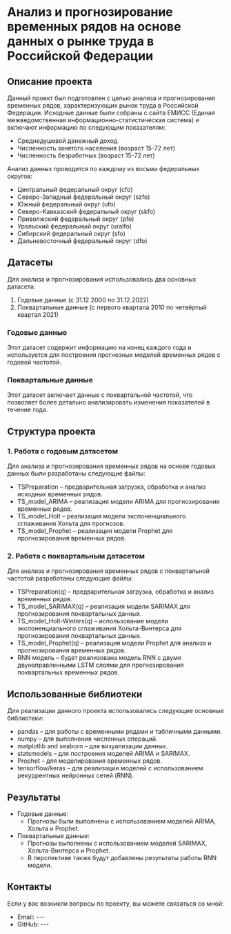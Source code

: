 # Анализ и прогнозирование временных рядов на основе данных о рынке труда в Российской Федерации
## Описание проекта
Данный проект был подготовлен с целью анализа и прогнозирования временных рядов, характеризующих рынок труда в Российской Федерации. 
Исходные данные были собраны с сайта ЕМИСС (Единая межведомственная информационно-статистическая система) и включают информацию по следующим показателям:
* Среднедушевой денежный доход
* Численность занятого населения (возраст 15-72 лет)
* Численность безработных (возраст 15-72 лет)

Анализ данных проводится по каждому из восьми федеральных округов:
* Центральный федеральный округ (cfo)
* Северо-Западный федеральный округ (szfo)
* Южный федеральный округ (ufo)
* Северо-Кавказский федеральный округ (skfo)
* Приволжский федеральный округ (pfo)
* Уральский федеральный округ (uralfo)
* Сибирский федеральный округ (sfo)
* Дальневосточный федеральный округ (dfo)

## Датасеты
Для анализа и прогнозирования использовались два основных датасета:

1. Годовые данные (с 31.12.2000 по 31.12.2022)
2. Поквартальные данные (с первого квартала 2010 по четвёртый квартал 2021)

### Годовые данные
Этот датасет содержит информацию на конец каждого года и используется для построения прогнозных моделей временных рядов с годовой частотой.

### Поквартальные данные
Этот датасет включает данные с поквартальной частотой, что позволяет более детально анализировать изменения показателей в течение года.

## Структура проекта
### 1. Работа с годовым датасетом
Для анализа и прогнозирования временных рядов на основе годовых данных были разработаны следующие файлы:
* TSPreparation – предварительная загрузка, обработка и анализ исходных временных рядов.
* TS_model_ARIMA – реализация модели ARIMA для прогнозирования временных рядов.
* TS_model_Holt – реализация модели экспоненциального сглаживания Хольта для прогнозов.
* TS_model_Prophet – реализация модели Prophet для прогнозирования временных рядов.

### 2. Работа с поквартальным датасетом
Для анализа и прогнозирования временных рядов с поквартальной частотой разработаны следующие файлы:
* TSPreparation(q) – предварительная загрузка, обработка и анализ временных рядов.
* TS_model_SARIMAX(q) – реализация модели SARIMAX для прогнозирования поквартальных данных.
* TS_model_Holt-Winters(q) – использование модели экспоненциального сглаживания Хольта-Винтерса для прогнозирования поквартальных данных.
* TS_model_Prophet(q) – реализация модели Prophet для анализа и прогнозирования временных рядов.
* RNN модель – будет реализована модель RNN с двумя двунаправленными LSTM слоями для прогнозирования поквартальных временных рядов.

## Использованные библиотеки
Для реализации данного проекта использовались следующие основные библиотеки:
* pandas – для работы с временными рядами и табличными данными.
* numpy – для выполнения численных операций.
* matplotlib and seaborn – для визуализации данных.
* statsmodels – для построения моделей ARIMA и SARIMAX.
* Prophet – для моделирования временных рядов.
* tensorflow/keras – для реализации моделей с использованием рекуррентных нейронных сетей (RNN).

## Результаты
* Годовые данные:
  * Прогнозы были выполнены с использованием моделей ARIMA, Хольта и Prophet.
* Поквартальные данные:
  * Прогнозы выполнены с использованием моделей SARIMAX, Хольта-Винтерса и Prophet.
  * В перспективе также будут добавлены результаты работы RNN модели.

## Контакты
Если у вас возникли вопросы по проекту, вы можете связаться со мной:

* Email: ---
* GitHub: ---
